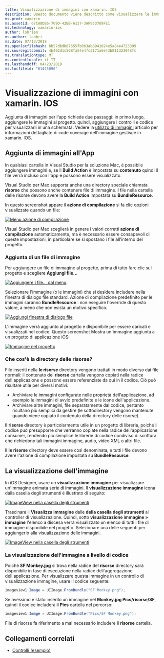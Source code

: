 ```yaml
---
title: Visualizzazione di immagini con xamarin. IOS
description: Questo documento viene descritto come visualizzare le immagini in xamarin. IOS. Viene descritto come aggiungere immagini a un'app a livello di codice o tramite la finestra di progettazione di iOS.
ms.prod: xamarin
ms.assetid: 67CA8DB6-769D-42BB-A137-3AF933789FE1
ms.technology: xamarin-ios
author: lobrien
ms.author: laobri
ms.date: 07/13/2018
ms.openlocfilehash: bb57dbdb87555fb0b3ab8941024e5a84e4723099
ms.sourcegitcommit: 4b402d1c508fa84e4fc3171a6e43b811323948fc
ms.translationtype: MT
ms.contentlocale: it-IT
ms.lasthandoff: 04/23/2019
ms.locfileid: "61425096"
---
```

# <a name="displaying-images-with-xamarinios"></a>Visualizzazione di immagini con xamarin. IOS

Aggiunta di immagini per l'app richiede due passaggi: in primo luogo, aggiungere le immagini al progetto. quindi, aggiungere i controlli e codice per visualizzarli in una schermata. Vedere la [utilizzo di immagini](~/ios/app-fundamentals/images-icons/index.md) articolo per informazioni dettagliate di code coverage dell'immagine gestisce in xamarin. IOS.

## <a name="adding-images-to-your-app"></a>Aggiunta di immagini all'App

In qualsiasi cartella in Visual Studio per la soluzione Mac, è possibile aggiungere immagini e, se il **Build Action** è impostata su **contenuto** quindi il file verrà incluso con l'app e possono essere visualizzato.

Visual Studio per Mac supporta anche una directory speciale chiamata **risorse** che possono anche contenere file di immagine. I file nella cartella delle risorse devono avere la **Build Action** impostata su **BundleResource**.

In questo screenshot appare il **azione di compilazione** si fa clic opzioni visualizzate quando un file:

 [![](image-images/image30a.png "Menu azione di compilazione")](image-images/image30a.png#lightbox)

Visual Studio per Mac sceglierà in genere i valori corretti **azione di compilazione** automaticamente, ma è necessario essere consapevoli di queste impostazioni, in particolare se si spostano i file all'interno del progetto.

### <a name="adding-an-image-file"></a>Aggiunta di un file di immagine

Per aggiungere un file di immagine al progetto, prima di tutto fare clic sul progetto e scegliere **Aggiungi file...**

 [![](image-images/image31a.png "Aggiungere i file... dal menu")](image-images/image31a.png#lightbox)

Selezionare l'immagine (o le immagini) che si desidera includere nella finestra di dialogo file standard. Azione di compilazione predefinito per le immagini saranno **BundleResource** : non eseguire l'override di questo valore, a meno che non esista un motivo specifico.

 [![](image-images/image32a.png "Aggiungi finestra di dialogo file")](image-images/image32a.png#lightbox)

L'immagine verrà aggiunto al progetto e disponibile per essere caricati e visualizzati nel codice. Questo screenshot Mostra un'immagine aggiunta a un progetto di applicazione iOS:

 [![](image-images/image33a.png "Immagine nel progetto")](image-images/image33a.png#lightbox)

### <a name="what-is-the-resources-directory"></a>Che cos'è la directory delle risorse?

File inseriti nella **le risorse** directory vengono trattati in modo diverso dai file normali: il contenuto del **risorse** cartella vengono copiati nella radice dell'applicazione e possono essere referenziate da qui in il codice. Ciò può risultare utile per diversi motivi:

-  Archiviare le immagini configurate nelle proprietà dell'applicazione, ad esempio le immagini di avvio predefinite e le icone dell'applicazione.
-  Archiviare altre immagini, file separatamente dal codice, pertanto risultano più semplici da gestire (le sottodirectory vengono mantenute quando viene copiato il contenuto della directory delle risorse).


Il **risorse** directory è particolarmente utile in un progetto di libreria, poiché il codice può presupporre che verranno copiate nella radice dell'applicazione consumer, rendendo più semplice le librerie di codice condiviso di scrittura che richiedono tali immagini immagine, audio, video XML o altri file.

Il **le risorse** directory deve essere così denominata, e tutti i file devono avere l'azione di compilazione impostata su **BundleResource**.

## <a name="displaying-the-image"></a>La visualizzazione dell'immagine

In iOS Designer, usare un **visualizzazione immagine** per visualizzare un'immagine animata serie di immagini. Il **visualizzazione immagine** icona dalla casella degli strumenti è illustrato di seguito:

 [![](image-images/image35a.png "ImageView nella casella degli strumenti")](image-images/image35.png#lightbox)

Trascinare il **Visualizza immagine** dalle **della casella degli strumenti** al controller di visualizzazione. Quindi, sotto **visualizzazione immagine > immagine** l'elenco a discesa verrà visualizzato un elenco di tutti i file di immagine disponibile nel progetto. Selezionare una delle seguenti per aggiungerlo alla visualizzazione delle immagini.

 [![](image-images/image36a.png "ImageView nella casella degli strumenti")](image-images/image36.png#lightbox)

### <a name="displaying-the-image-programmatically"></a>La visualizzazione dell'immagine a livello di codice

Poiché **SF Monkey.jpg** si trova nella radice del **risorse** directory sarà disponibile in fase di esecuzione nella radice dell'aggregazione dell'applicazione. Per visualizzare questa immagine in un controllo di visualizzazione immagine, usare il codice seguente:

```csharp
imageview1.Image = UIImage.FromBundle("SF Monkey.png");
```

Se avessimo è stato inserito un immagine nel **Monkey.jpg Pics/risorse/SF**, quindi il codice includerà il **Pics** cartella nel percorso:

```csharp
imageview1.Image = UIImage.FromBundle("Pics/SF Monkey.png");
```

File di risorse fa riferimento a mai necessario includere il **risorse** cartella.

## <a name="related-links"></a>Collegamenti correlati

- [Controlli (esempio)](https://developer.xamarin.com/samples/Controls/)
